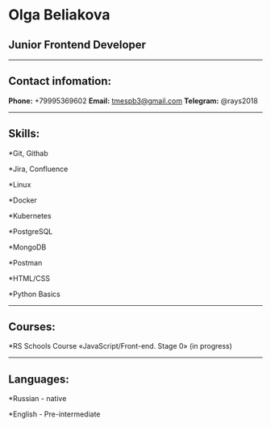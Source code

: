 # Olga Beliakova
## Junior Frontend Developer

******
## Contact infomation:
**Phone:** +79995369602
**Email:** tmespb3@gmail.com
**Telegram:** @rays2018

******
## Skills:
*Git, Githab


*Jira, Confluence


*Linux


*Docker


*Kubernetes


*PostgreSQL


*MongoDB


*Postman


*HTML/CSS


*Python Basics



******
## Courses:
*RS Schools Course «JavaScript/Front-end. Stage 0» (in progress)

******
## Languages:
*Russian - native


*English - Pre-intermediate
